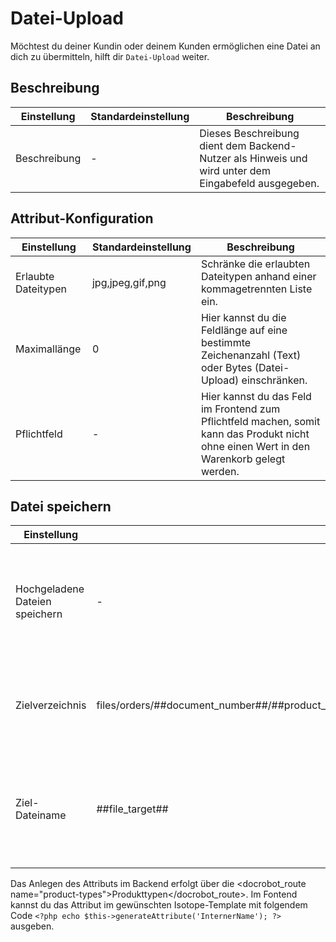 # Datei-Upload

Möchtest du deiner Kundin oder deinem Kunden ermöglichen eine Datei an dich zu übermitteln, hilft dir `Datei-Upload` weiter.

## Beschreibung

<table>
    <thead>
        <tr>
            <th>Einstellung</th>
            <th>Standardeinstellung</th>
            <th>Beschreibung</th>
        </tr>
    </thead>
    <tbody>
        <tr>
            <td>Beschreibung</td>
            <td>-</td>
            <td>Dieses Beschreibung dient dem Backend-Nutzer als Hinweis und wird unter dem Eingabefeld ausgegeben.</td>
        </tr>       
    </tbody>
</table>


## Attribut-Konfiguration

<table>
    <thead>
        <tr>
            <th>Einstellung</th>
            <th>Standardeinstellung</th>
            <th>Beschreibung</th>
        </tr>
    </thead>
    <tbody>
    	<tr>
            <td>Erlaubte Dateitypen</td>
            <td>jpg,jpeg,gif,png</td>
            <td>Schränke die erlaubten Dateitypen anhand einer kommagetrennten Liste ein.</td>
        </tr>
    	<tr>
            <td>Maximallänge</td>
            <td>0</td>
            <td>Hier kannst du die Feldlänge auf eine bestimmte Zeichenanzahl (Text) oder Bytes (Datei-Upload) einschränken.</td>
        </tr>
        <tr>
            <td>Pflichtfeld</td>
            <td>-</td>
            <td>Hier kannst du das Feld im Frontend zum Pflichtfeld machen, somit kann das Produkt nicht ohne einen Wert in den Warenkorb gelegt werden.</td>
        </tr>
	</tbody>
</table>


## Datei speichern

<table>
    <thead>
        <tr>
            <th>Einstellung</th>
            <th>Standardeinstellung</th>
            <th>Beschreibung</th>
        </tr>
    </thead>
    <tbody>
    	<tr>
            <td>Hochgeladene Dateien speichern</td>
            <td>-</td>
            <td>Hier kannst du einstellen, dass die hochgeladenen Datei in einen Ordner auf dem Server verschoben wird.</td>
        </tr>
        <tr>
            <td>Zielverzeichnis</td>
            <td>files/orders/##document_number##/##product_position##__{{flag::##product_name##|standardize}}/##attribute_field##</td>
            <td>Hier kannst du ein Zielverzeichnis im Contao Ordner <code>files</code> für die Datei bestimmen.</td>
        </tr>
    	<tr>
            <td>Ziel-Dateiname</td>
            <td>##file_target##</td>
            <td>Gebe den Ziel-Dateinamen ein. Benutze Simple Tokens und Inserttags um einen dynamischen Namen zu generieren.</td>
        </tr>
	</tbody>
</table>

Das Anlegen des Attributs im Backend erfolgt über die <docrobot_route name="product-types">Produkttypen</docrobot_route>. Im Fontend kannst du das Attribut im gewünschten Isotope-Template mit folgendem Code `<?php echo $this->generateAttribute('InternerName'); ?>` ausgeben.


[1]: https://github.com/isotope/core/issues/1039